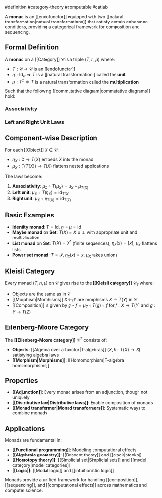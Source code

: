  #definition #category-theory #computable #catlab

A **monad** is an [[endofunctor]] equipped with two [[natural transformation|natural transformations]] that satisfy certain coherence conditions, providing a categorical framework for composition and sequencing.

## Formal Definition

A **monad** on a [[Category]] $\mathcal{C}$ is a triple $(T, \eta, \mu)$ where:

- $T: \mathcal{C} \to \mathcal{C}$ is an [[endofunctor]]
- $\eta: \text{Id}_{\mathcal{C}} \Rightarrow T$ is a [[natural transformation]] called the **unit**
- $\mu: T^2 \Rightarrow T$ is a natural transformation called the **multiplication**

Such that the following [[commutative diagram|commutative diagrams]] hold:

### Associativity

<!-- \begin{tikzcd} T^3 \arrow[r, "T\mu"] \arrow[d, "\mu T"'] & T^2 \arrow[d, "\mu"] \\ T^2 \arrow[r, "\mu"'] & T \end{tikzcd} -->

### Left and Right Unit Laws

<!-- \begin{tikzcd} T \arrow[r, "\eta T"] \arrow[dr, "\text{id}"'] & T^2 \arrow[d, "\mu"] & T \arrow[l, "T\eta"'] \arrow[dl, "\text{id}"] \\ & T & \end{tikzcd} -->

## Component-wise Description

For each [[Object]] $X \in \mathcal{C}$:

- $\eta_X: X \to T(X)$ embeds $X$ into the monad
- $\mu_X: T(T(X)) \to T(X)$ flattens nested applications

The laws become:

1. **Associativity**: $\mu_X \circ T(\mu_X) = \mu_X \circ \mu_{T(X)}$
2. **Left unit**: $\mu_X \circ T(\eta_X) = \text{id}_{T(X)}$
3. **Right unit**: $\mu_X \circ \eta_{T(X)} = \text{id}_{T(X)}$

## Basic Examples

- **Identity monad**: $T = \text{Id}$, $\eta = \mu = \text{id}$
- **Maybe monad** on $\mathbf{Set}$: $T(X) = X \cup {\bot}$ with appropriate unit and multiplication
- **List monad** on $\mathbf{Set}$: $T(X) = X^*$ (finite sequences), $\eta_X(x) = [x]$, $\mu_X$ flattens lists
- **Power set monad**: $T = \mathcal{P}$, $\eta_X(x) = {x}$, $\mu_X$ takes unions

## Kleisli Category

Every monad $(T, \eta, \mu)$ on $\mathcal{C}$ gives rise to the **[[Kleisli category]]** $\mathcal{C}_T$ where:

- Objects are the same as in $\mathcal{C}$
- [[Morphism|Morphisms]] $X \to_T Y$ are morphisms $X \to T(Y)$ in $\mathcal{C}$
- [[Composition]] is given by $g \star f = \mu_Z \circ T(g) \circ f$ for $f: X \to T(Y)$ and $g: Y \to T(Z)$

## Eilenberg-Moore Category

The **[[Eilenberg-Moore category]]** $\mathcal{C}^T$ consists of:

- **Objects**: [[Algebra over a functor|T-algebras]] $(X, h: T(X) \to X)$ satisfying algebra laws
- **[[Morphism|Morphisms]]**: [[Homomorphism|T-algebra homomorphisms]]

## Properties

- **[[Adjunction]]**: Every monad arises from an adjunction, though not uniquely
- **[[Distributive law|Distributive laws]]**: Enable composition of monads
- **[[Monad transformer|Monad transformers]]**: Systematic ways to combine monads

## Applications

Monads are fundamental in:

- **[[Functional programming]]**: Modeling computational effects
- **[[Algebraic geometry]]**: [[Descent theory]] and [[stack|stacks]]
- **[[Homotopy theory]]**: [[Simplicial set|Simplicial sets]] and [[model category|model categories]]
- **[[Logic]]**: [[Modal logic]] and [[intuitionistic logic]]

Monads provide a unified framework for handling [[composition]], [[sequencing]], and [[computational effects]] across mathematics and computer science.